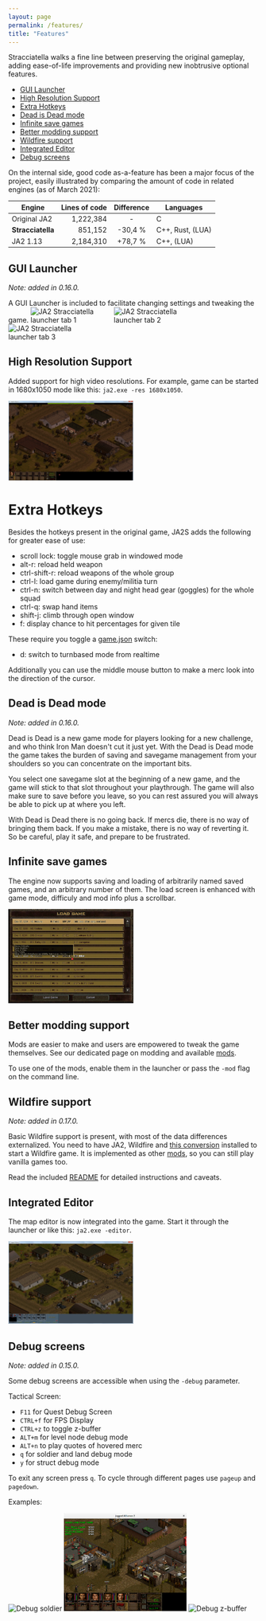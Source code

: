 ```yaml
---
layout: page
permalink: /features/
title: "Features"
---
```


Stracciatella walks a fine line between preserving the original gameplay, adding ease-of-life
improvements and providing new inobtrusive optional features.

  - [GUI Launcher](#gui-launcher)
  - [High Resolution Support](#high-resolution-support)
  - [Extra Hotkeys](#extra-hotkeys)
  - [Dead is Dead mode](#dead-is-dead-mode)
  - [Infinite save games](#infinite-save-games)
  - [Better modding support](#better-modding-support)
  - [Wildfire support](#wildfire-support)
  - [Integrated Editor](#integrated-editor)
  - [Debug screens](#debug-screens)

On the internal side, good code as-a-feature has been a major focus of the project, easily
illustrated by comparing the amount of code in related engines (as of March 2021):

<table>
  <thead>
    <tr>
      <th>Engine</th>
      <th>Lines of code</th>
      <th>Difference</th>
      <th>Languages</th>
    </tr>
  </thead>
  <tbody>
    <tr>
      <td>Original JA2</td>
      <td style="text-align: right;">1,222,384</td>
      <td style="text-align: center;">-</td>
      <td>C</td>
    </tr>
    <tr>
      <td><strong>Stracciatella</strong></td>
      <td style="text-align: right;">851,152</td>
      <td style="text-align: center;">-30,4 %</td>
      <td>C++, Rust, (LUA)</td>
    </tr>
    <tr>
      <td>JA2 1.13</td>
      <td style="text-align: right;">2,184,310</td>
      <td style="text-align: center;">+78,7 %</td>
      <td>C++, (LUA)</td>
    </tr>
  </tbody>
</table>


## GUI Launcher
*Note: added in 0.16.0.*

A GUI Launcher is included to facilitate changing settings and tweaking the game.
<img src="/img/features/launcher-tab1.jpg" style="max-width: 32.5%" alt="JA2 Stracciatella launcher tab 1">
<img src="/img/features/launcher-tab2.jpg" style="max-width: 32.5%" alt="JA2 Stracciatella launcher tab 2">
<img src="/img/features/launcher-tab3.jpg" style="max-width: 32.5%" alt="JA2 Stracciatella launcher tab 3">


## High Resolution Support

Added support for high video resolutions. For example, game can be started in 1680x1050  mode like this: `ja2.exe -res 1680x1050`.

<img src="/img/features/high-res.jpg" style="max-width: 50%" alt="JA2 Stracciatella in 1680x1050 resolution">


# Extra Hotkeys

Besides the hotkeys present in the original game, JA2S adds the following for greater ease of use:
- scroll lock: toggle mouse grab in windowed mode
- alt-r: reload held weapon
- ctrl-shift-r: reload weapons of the whole group
- ctrl-l: load game during enemy/militia turn
- ctrl-n: switch between day and night head gear (goggles) for the whole squad
- ctrl-q: swap hand items
- shift-j: climb through open window
- f: display chance to hit percentages for given tile

These require you toggle a [game.json](mods.md) switch:
- d: switch to turnbased mode from realtime

Additionally you can use the middle mouse button to make a merc look into the direction of the cursor.


## Dead is Dead mode
*Note: added in 0.16.0.*

Dead is Dead is a new game mode for players looking for a new challenge, and who think Iron Man doesn't cut it just yet. With the Dead is Dead mode the game takes the burden of saving and savegame management from your shoulders so you can concentrate on the important bits.

You select one savegame slot at the beginning of a new game, and the game will stick to that slot throughout your playthrough. The game will also make sure to save before you leave, so you can rest assured you will always be able to pick up at where you left.

With Dead is Dead there is no going back. If mercs die, there is no way of bringing them back. If you make a mistake, there is no way of reverting it. So be careful, play it safe, and prepare to be frustrated.


## Infinite save games

The engine now supports saving and loading of arbitrarily named saved games, and an arbitrary number of them.
The load screen is enhanced with game mode, difficuly and mod info plus a scrollbar.

<img src="/img/features/new_saveload.jpg" style="max-width: 50%" alt="JA2 Stracciatella's enhanced load screen">


## Better modding support
Mods are easier to make and users are empowered to tweak the game themselves. See our dedicated page on modding and available [mods](mods.md).

To use one of the mods, enable them in the launcher or pass the `-mod` flag on the command line.


## Wildfire support
*Note: added in 0.17.0.*

Basic Wildfire support is present, with most of the data differences externalized. You need
to have JA2, Wildfire and [this conversion](https://github.com/ja2-stracciatella/mod-wildfire-maps/releases)
installed to start a Wildfire game. It is implemented as other [mods](mods.md), so you can
still play vanilla games too.

Read the included [README](https://github.com/ja2-stracciatella/mod-wildfire-maps/blob/master/README.md)
for detailed instructions and caveats.


## Integrated Editor

The map editor is now integrated into the game. Start it through the launcher or like this: `ja2.exe -editor`.

<img src="/img/features/integrated-editor.jpg" style="max-width: 50%" alt="JA2 Stracciatella Editor">


## Debug screens
*Note: added in 0.15.0.*

Some debug screens are accessible when using the `-debug` parameter.

Tactical Screen:

- `F11` for Quest Debug Screen
- `CTRL+f` for FPS Display
- `CTRL+z` to toggle z-buffer
- `ALT+m` for level node debug mode
- `ALT+n` to play quotes of hovered merc
- `q` for soldier and land debug mode
- `y` for struct debug mode

To exit any screen press `q`. To cycle through different pages use `pageup` and `pagedown`.

Examples:

<img src="/img/features/debug-soldier.png" style="max-width: 49%" alt="Debug soldier">
<img src="/img/features/debug-land.png" style="max-width: 49%" alt="Debug land">
<img src="/img/features/debug-z-buffer.png" style="max-width: 49%" alt="Debug z-buffer">
